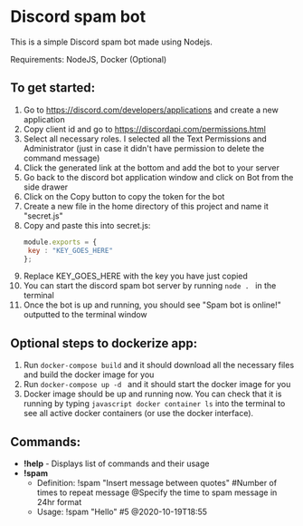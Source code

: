 # Discord spam bot

This is a simple Discord spam bot made using Nodejs.

Requirements: NodeJS, Docker (Optional)

## **To get started**:
1. Go to https://discord.com/developers/applications and create a new application
2. Copy client id and go to https://discordapi.com/permissions.html
3. Select all necessary roles. I selected all the Text Permissions and Administrator (just in case it didn't have permission to delete the command message)
4. Click the generated link at the bottom and add the bot to your server
5. Go back to the discord bot application window and click on Bot from the side drawer
6. Click on the Copy button to copy the token for the bot
6. Create a new file in the home directory of this project and name it "secret.js"
7. Copy and paste this into secret.js:
   ```javascript
   module.exports = {
    key : "KEY_GOES_HERE"
   };
   ```
8. Replace KEY_GOES_HERE with the key you have just copied
9. You can start the discord spam bot server by running ```node . ``` in the terminal
10. Once the bot is up and running, you should see "Spam bot is online!" outputted to the terminal window

## **Optional steps to dockerize app**:
1. Run ```docker-compose build``` and it should download all the necessary files and build the docker image for you
2. Run ```docker-compose up -d ``` and it should start the docker image for you
3. Docker image should be up and running now. You can check that it is running by typing ```javascript docker container ls``` into the terminal to see all active docker containers (or use the docker interface).

    

## **Commands**:
* **!help** - Displays list of commands and their usage
* **!spam** 
  * Definition: !spam "Insert message between quotes" #Number of times to repeat message @Specify the time to spam message in 24hr format
   * Usage: !spam "Hello" #5 @2020-10-19T18:55
